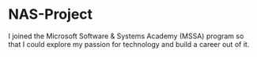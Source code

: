 # NAS-Project
I joined the Microsoft Software & Systems Academy (MSSA) program so that I could explore my passion for technology and build a career out of it. 
